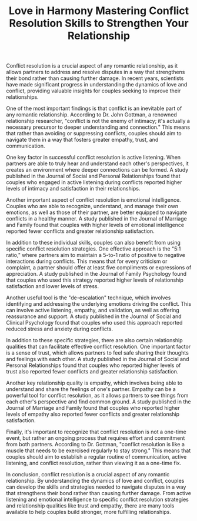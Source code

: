 ﻿---
title: "Love in Harmony Mastering Conflict Resolution Skills to Strengthen Your Relationship"
description: "Explore the science of love, relationships, and human connection with expert insights into romance, dating psychology, and building meaningful bonds."
pubDate: 2025-07-01
category: "love"
tags: []
image: "/assets/blog-placeholder-1.svg"
---

Conflict resolution is a crucial aspect of any romantic relationship, as it allows partners to address and resolve disputes in a way that strengthens their bond rather than causing further damage. In recent years, scientists have made significant progress in understanding the dynamics of love and conflict, providing valuable insights for couples seeking to improve their relationships.

One of the most important findings is that conflict is an inevitable part of any romantic relationship. According to Dr. John Gottman, a renowned relationship researcher, "conflict is not the enemy of intimacy; it's actually a necessary precursor to deeper understanding and connection." This means that rather than avoiding or suppressing conflicts, couples should aim to navigate them in a way that fosters greater empathy, trust, and communication.

One key factor in successful conflict resolution is active listening. When partners are able to truly hear and understand each other's perspectives, it creates an environment where deeper connections can be formed. A study published in the Journal of Social and Personal Relationships found that couples who engaged in active listening during conflicts reported higher levels of intimacy and satisfaction in their relationships.

Another important aspect of conflict resolution is emotional intelligence. Couples who are able to recognize, understand, and manage their own emotions, as well as those of their partner, are better equipped to navigate conflicts in a healthy manner. A study published in the Journal of Marriage and Family found that couples with higher levels of emotional intelligence reported fewer conflicts and greater relationship satisfaction.

In addition to these individual skills, couples can also benefit from using specific conflict resolution strategies. One effective approach is the "5:1 ratio," where partners aim to maintain a 5-to-1 ratio of positive to negative interactions during conflicts. This means that for every criticism or complaint, a partner should offer at least five compliments or expressions of appreciation. A study published in the Journal of Family Psychology found that couples who used this strategy reported higher levels of relationship satisfaction and lower levels of stress.

Another useful tool is the "de-escalation" technique, which involves identifying and addressing the underlying emotions driving the conflict. This can involve active listening, empathy, and validation, as well as offering reassurance and support. A study published in the Journal of Social and Clinical Psychology found that couples who used this approach reported reduced stress and anxiety during conflicts.

In addition to these specific strategies, there are also certain relationship qualities that can facilitate effective conflict resolution. One important factor is a sense of trust, which allows partners to feel safe sharing their thoughts and feelings with each other. A study published in the Journal of Social and Personal Relationships found that couples who reported higher levels of trust also reported fewer conflicts and greater relationship satisfaction.

Another key relationship quality is empathy, which involves being able to understand and share the feelings of one's partner. Empathy can be a powerful tool for conflict resolution, as it allows partners to see things from each other's perspective and find common ground. A study published in the Journal of Marriage and Family found that couples who reported higher levels of empathy also reported fewer conflicts and greater relationship satisfaction.

Finally, it's important to recognize that conflict resolution is not a one-time event, but rather an ongoing process that requires effort and commitment from both partners. According to Dr. Gottman, "conflict resolution is like a muscle that needs to be exercised regularly to stay strong." This means that couples should aim to establish a regular routine of communication, active listening, and conflict resolution, rather than viewing it as a one-time fix.

In conclusion, conflict resolution is a crucial aspect of any romantic relationship. By understanding the dynamics of love and conflict, couples can develop the skills and strategies needed to navigate disputes in a way that strengthens their bond rather than causing further damage. From active listening and emotional intelligence to specific conflict resolution strategies and relationship qualities like trust and empathy, there are many tools available to help couples build stronger, more fulfilling relationships.
